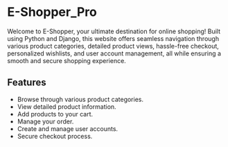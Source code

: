 # E-Shopper_Pro

Welcome to E-Shopper, your ultimate destination for online shopping! Built using Python and Django, this website offers seamless navigation through various product categories, detailed product views, hassle-free checkout, personalized wishlists, and user account management, all while ensuring a smooth and secure shopping experience.


## Features

- Browse through various product categories.
- View detailed product information.
- Add products to your cart.
- Manage your order.
- Create and manage user accounts.
- Secure checkout process.
